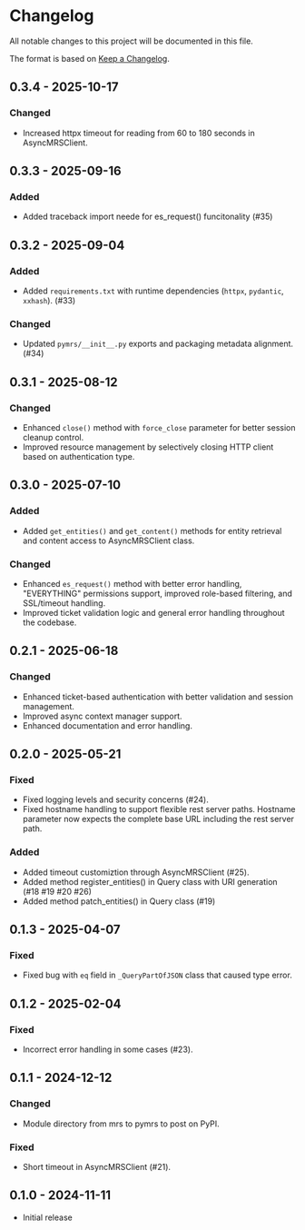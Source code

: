 # Changelog

All notable changes to this project will be documented in this file.

The format is based on [Keep a Changelog](https://keepachangelog.com/en/1.0.0/).

## 0.3.4 - 2025-10-17

### Changed

- Increased httpx timeout for reading from 60 to 180 seconds in AsyncMRSClient.

## 0.3.3 - 2025-09-16

### Added

- Added traceback import neede for es_request() funcitonality (#35)

## 0.3.2 - 2025-09-04

### Added

- Added `requirements.txt` with runtime dependencies (`httpx`, `pydantic`, `xxhash`). (#33)

### Changed

- Updated `pymrs/__init__.py` exports and packaging metadata alignment. (#34)

## 0.3.1 - 2025-08-12

### Changed

- Enhanced `close()` method with `force_close` parameter for better session cleanup control.
- Improved resource management by selectively closing HTTP client based on authentication type.

## 0.3.0 - 2025-07-10

### Added

- Added `get_entities()` and `get_content()` methods for entity retrieval and content access to AsyncMRSClient class.

### Changed

- Enhanced `es_request()` method with better error handling, "EVERYTHING" permissions support, improved role-based filtering, and SSL/timeout handling.
- Improved ticket validation logic and general error handling throughout the codebase.

## 0.2.1 - 2025-06-18

### Changed

- Enhanced ticket-based authentication with better validation and session management.
- Improved async context manager support.
- Enhanced documentation and error handling.

## 0.2.0 - 2025-05-21

### Fixed 

- Fixed logging levels and security concerns (#24).
- Fixed hostname handling to support flexible rest server paths. Hostname parameter now expects the complete base URL including the rest server path.

### Added

- Added timeout customiztion through AsyncMRSClient (#25).
- Added method register_entities() in Query class with URI generation (#18 #19 #20 #26)
- Added method patch_entities() in Query class (#19)

## 0.1.3 - 2025-04-07

### Fixed

- Fixed bug with `eq` field in `_QueryPartOfJSON` class that caused type error.

## 0.1.2 - 2025-02-04

### Fixed

- Incorrect error handling in some cases (#23).

## 0.1.1 - 2024-12-12

### Changed

- Module directory from mrs to pymrs to post on PyPI.

### Fixed

- Short timeout in AsyncMRSClient (#21).

## 0.1.0 - 2024-11-11

- Initial release


